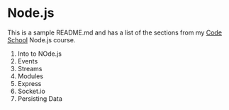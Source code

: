 # Node.js

This is a sample README.md and has a list of the sections from my [Code School](http://codeschool.com) Node.js course.

1. Into to NOde.js
1. Events
1. Streams
1. Modules
1. Express
1. Socket.io
1. Persisting Data